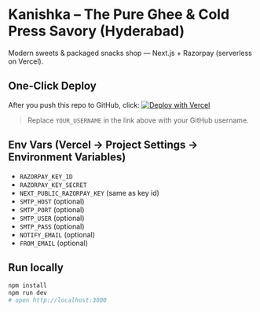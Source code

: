 # Kanishka – The Pure Ghee & Cold Press Savory (Hyderabad)
Modern sweets & packaged snacks shop — Next.js + Razorpay (serverless on Vercel).

## One‑Click Deploy
After you push this repo to GitHub, click:
[![Deploy with Vercel](https://vercel.com/button)](https://vercel.com/new/clone?repository-url=https://github.com/YOUR_USERNAME/kanishka-sweets-shop&project-name=kanishka-sweets-shop&repository-name=kanishka-sweets-shop)

> Replace `YOUR_USERNAME` in the link above with your GitHub username.

## Env Vars (Vercel → Project Settings → Environment Variables)
- `RAZORPAY_KEY_ID`
- `RAZORPAY_KEY_SECRET`
- `NEXT_PUBLIC_RAZORPAY_KEY` (same as key id)
- `SMTP_HOST` (optional)
- `SMTP_PORT` (optional)
- `SMTP_USER` (optional)
- `SMTP_PASS` (optional)
- `NOTIFY_EMAIL` (optional)
- `FROM_EMAIL` (optional)

## Run locally
```bash
npm install
npm run dev
# open http://localhost:3000
```
